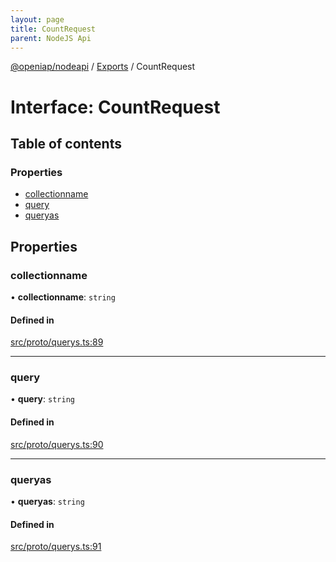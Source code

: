 ```yaml
---
layout: page
title: CountRequest
parent: NodeJS Api
---
```

[@openiap/nodeapi](../README.html#) / [Exports](../modules.html#) / CountRequest

# Interface: CountRequest

## Table of contents

### Properties

- [collectionname](CountRequest.html##collectionname)
- [query](CountRequest.html##query)
- [queryas](CountRequest.html##queryas)

## Properties

### collectionname

• **collectionname**: `string`

#### Defined in

[src/proto/querys.ts:89](https://github.com/openiap/nodeapi/blob/a6b5438/src/proto/querys.ts#L89)

___

### query

• **query**: `string`

#### Defined in

[src/proto/querys.ts:90](https://github.com/openiap/nodeapi/blob/a6b5438/src/proto/querys.ts#L90)

___

### queryas

• **queryas**: `string`

#### Defined in

[src/proto/querys.ts:91](https://github.com/openiap/nodeapi/blob/a6b5438/src/proto/querys.ts#L91)
